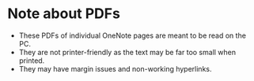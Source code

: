 # Note about PDFs
- These PDFs of individual OneNote pages are meant to be read on the PC.
- They are not printer-friendly as the text may be far too small when printed.
- They may have margin issues and non-working hyperlinks.
